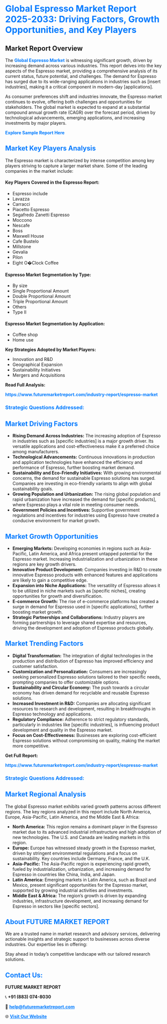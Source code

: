 <h1 style="color: #007BFF;">Global Espresso Market Report 2025-2033: Driving Factors, Growth Opportunities, and Key Players</h1>

<section id="overview">
<h2>Market Report Overview</h2>
<p>The <a href="https://www.futuremarketreport.com/industry-report/espresso-market" style="color: #007BFF; text-decoration: none;"><strong>Global Espresso Market</strong></a> is witnessing significant growth, driven by increasing demand across various industries. This report delves into the key aspects of the Espresso market, providing a comprehensive analysis of its current status, future potential, and challenges. The demand for Espresso has surged due to its wide-ranging applications in industries such as [insert industries], making it a critical component in modern-day [applications].</p>
<p>As consumer preferences shift and industries innovate, the Espresso market continues to evolve, offering both challenges and opportunities for stakeholders. The global market is expected to expand at a substantial compound annual growth rate (CAGR) over the forecast period, driven by technological advancements, emerging applications, and increasing investments by major players.</p>
</section>

<section id="overview">
<p><a href="https://www.futuremarketreport.com/request-sample/reportId=100747" style="color: #007BFF; text-decoration: none;"><strong>Explore Sample Report Here</strong></a></p>
</section>

<section id="key-players">
<h2 style="color: #007BFF;">Market Key Players Analysis</h2>
<p>The Espresso market is characterized by intense competition among key players striving to capture a larger market share. Some of the leading companies in the market include:</p>
<h4>Key Players Covered in the Espresso Report:</h4>
<ul><li>Espresso include</li><li>Lavazza</li><li>Carracci</li><li>Piacetto Espresso</li><li>Segafredo Zanetti Espresso</li><li>Moccono</li><li>Nescafe</li><li>Boss</li><li>Maxwell House</li><li>Cafe Bustelo</li><li>Millstone</li><li>Gevalia</li><li>Pilon</li><li>Eight O�Clock Coffee</li></ul>
<h4>Espresso Market Segmentation by Type:</h4>
<ul><li>By size</li><li>Single Proportional Amount</li><li>Double Proportional Amount</li><li>Triple Proportional Amount</li><li>Others</li><li>Type II</li></ul>

<h4>Espresso Market Segmentation by Application:</h4>
<ul><li>Coffee shop</li><li>Home use</li></ul>
<p><strong>Key Strategies Adopted by Market Players:</strong></p>
<ul>
<li>Innovation and R&D</li>
<li>Geographical Expansion</li>
<li>Sustainability Initiatives</li>
<li>Mergers and Acquisitions</li>
</ul>
</section>

<section>
<p><strong>Read Full Analysis: </strong></p><a href="https://www.futuremarketreport.com/industry-report/espresso-market" style="color: #007BFF; text-decoration: none;"><strong>https://www.futuremarketreport.com/industry-report/espresso-market</strong></a>
<h3 style="color: #007BFF;">Strategic Questions Addressed:</h3>
</section>

<section id="driving-factors">
<h2 style="color: #007BFF;">Market Driving Factors</h2>
<ul>
<li><strong>Rising Demand Across Industries:</strong> The increasing adoption of Espresso in industries such as [specific industries] is a major growth driver. Its versatile applications and cost-effectiveness make it a preferred choice among manufacturers.</li>
<li><strong>Technological Advancements:</strong> Continuous innovations in production and application technologies have enhanced the efficiency and performance of Espresso, further boosting market demand.</li>
<li><strong>Sustainability and Eco-Friendly Initiatives:</strong> With growing environmental concerns, the demand for sustainable Espresso solutions has surged. Companies are investing in eco-friendly variants to align with global sustainability goals.</li>
<li><strong>Growing Population and Urbanization:</strong> The rising global population and rapid urbanization have increased the demand for [specific products], where Espresso plays a vital role in meeting consumer needs.</li>
<li><strong>Government Policies and Incentives:</strong> Supportive government regulations and incentives for industries using Espresso have created a conducive environment for market growth.</li>
</ul>
</section>

<section id="growth-opportunities">
<h2 style="color: #007BFF;">Market Growth Opportunities</h2>
<ul>
<li><strong>Emerging Markets:</strong> Developing economies in regions such as Asia-Pacific, Latin America, and Africa present untapped potential for the Espresso market. Increasing industrialization and urbanization in these regions are key growth drivers.</li>
<li><strong>Innovative Product Development:</strong> Companies investing in R&D to create innovative Espresso products with enhanced features and applications are likely to gain a competitive edge.</li>
<li><strong>Expansion into Niche Applications:</strong> The versatility of Espresso allows it to be utilized in niche markets such as [specific niches], creating opportunities for growth and diversification.</li>
<li><strong>E-commerce Growth:</strong> The rise of e-commerce platforms has created a surge in demand for Espresso used in [specific applications], further boosting market growth.</li>
<li><strong>Strategic Partnerships and Collaborations:</strong> Industry players are forming partnerships to leverage shared expertise and resources, driving the development and adoption of Espresso products globally.</li>
</ul>
</section>

<section id="trending-factors">
<h2 style="color: #007BFF;">Market Trending Factors</h2>
<ul>
<li><strong>Digital Transformation:</strong> The integration of digital technologies in the production and distribution of Espresso has improved efficiency and customer satisfaction.</li>
<li><strong>Customization and Personalization:</strong> Consumers are increasingly seeking personalized Espresso solutions tailored to their specific needs, prompting companies to offer customizable options.</li>
<li><strong>Sustainability and Circular Economy:</strong> The push towards a circular economy has driven demand for recyclable and reusable Espresso solutions.</li>
<li><strong>Increased Investment in R&D:</strong> Companies are allocating significant resources to research and development, resulting in breakthroughs in Espresso technology and applications.</li>
<li><strong>Regulatory Compliance:</strong> Adherence to strict regulatory standards, particularly in industries like [specific industries], is influencing product development and quality in the Espresso market.</li>
<li><strong>Focus on Cost-Effectiveness:</strong> Businesses are exploring cost-efficient Espresso solutions without compromising on quality, making the market more competitive.</li>
</ul>
</section>

<section>
<p><strong>Get Full Report: </strong></p><a href="https://www.futuremarketreport.com/industry-report/espresso-market" style="color: #007BFF; text-decoration: none;"><strong>https://www.futuremarketreport.com/industry-report/espresso-market</strong></a>
<h3 style="color: #007BFF;">Strategic Questions Addressed:</h3>
</section>


<section id="regional-analysis">
<h2 style="color: #007BFF;">Market Regional Analysis</h2>
<p>The global Espresso market exhibits varied growth patterns across different regions. The key regions analyzed in this report include North America, Europe, Asia-Pacific, Latin America, and the Middle East & Africa:</p>
<ul>
<li><strong>North America:</strong> This region remains a dominant player in the Espresso market due to its advanced industrial infrastructure and high adoption of new technologies. The U.S. and Canada are leading markets in this region.</li>
<li><strong>Europe:</strong> Europe has witnessed steady growth in the Espresso market, driven by stringent environmental regulations and a focus on sustainability. Key countries include Germany, France, and the U.K.</li>
<li><strong>Asia-Pacific:</strong> The Asia-Pacific region is experiencing rapid growth, fueled by industrialization, urbanization, and increasing demand for Espresso in countries like China, India, and Japan.</li>
<li><strong>Latin America:</strong> Emerging markets in Latin America, such as Brazil and Mexico, present significant opportunities for the Espresso market, supported by growing industrial activities and investments.</li>
<li><strong>Middle East & Africa:</strong> The region’s growth is driven by expanding industries, infrastructure development, and increasing demand for Espresso in sectors like [specific sectors].</li>
</ul>
</section>

<footer>
<h2 style="color: #007BFF;">About FUTURE MARKET REPORT</h2>
<p>We are a trusted name in market research and advisory services, delivering actionable insights and strategic support to businesses across diverse industries. Our expertise lies in offering:</p>

<p>Stay ahead in today’s competitive landscape with our tailored research solutions.</p>

<h2 style="color: #007BFF;">Contact Us:</h2>
<p><strong>FUTURE MARKET REPORT</strong></p>
<p>📞 <strong>+91 (883) 074-8030</strong></p>
<p>📧 <strong><a href="mailto:help@futuremarketreport.com" style="color: #007BFF;">help@futuremarketreport.com</a></strong></p>
<p>🌐 <strong><a href="https://www.futuremarketreport.com/" style="color: #007BFF;">Visit Our Website</a></strong></p>
</footer>